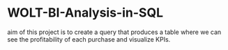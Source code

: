 # WOLT-BI-Analysis-in-SQL
aim of this project is to create a query that produces a table where we can see the profitability of each
purchase and visualize KPIs.


